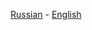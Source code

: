 [Russian](https://github.com/driversline/docs/blob/main/bspwm/Russian.md) - [English](https://github.com/driversline/docs/blob/main/bspwm/English.md)
